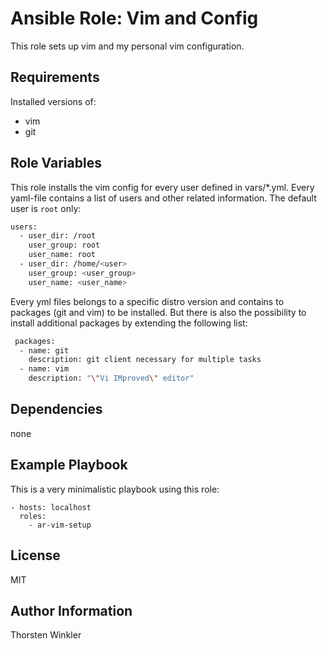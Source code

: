Ansible Role: Vim and Config
=========

This role sets up vim and my personal vim configuration.

Requirements
------------

Installed versions of:

- vim
- git

Role Variables
--------------

This role installs the vim config for every user defined in vars/*.yml.
Every yaml-file contains a list of users and other related information. The default user is `root` only:

```bash
users:
  - user_dir: /root
    user_group: root
    user_name: root
  - user_dir: /home/<user>
    user_group: <user_group>
    user_name: <user_name>

```

Every yml files belongs to a specific distro version and contains to packages (git and vim) to be installed.
But there is also the possibility to install additional packages by extending the following list:

```bash
 packages:
  - name: git
    description: git client necessary for multiple tasks
  - name: vim
    description: "\"Vi IMproved\" editor"

```

Dependencies
------------

none

Example Playbook
----------------

This is a very minimalistic playbook using this role:

```text
- hosts: localhost
  roles:
    - ar-vim-setup
```

License
-------

MIT

Author Information
------------------

Thorsten Winkler
